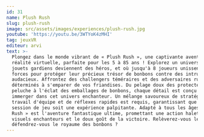 ```yaml
---
id: 31
name: Plush Rush
slug: plush-rush
image: src/assets/images/experiences/plush-rush.jpg
youtube: 'https://youtu.be/3WTYoK4zMHI'
tag: jeuxVR
editeur: arvi
text: >-
  Plongez dans le monde vibrant de « Plush Rush », une captivante aventure en
  réalité virtuelle, parfaite pour les 5 à 85 ans ! Explorez un univers où les
  jouets gardiens deviennent des héros, et où jusqu'à 8 joueurs unissent leurs
  forces pour protéger leur précieux trésor de bonbons contre des intrus
  audacieux. Affrontez des challengers téméraires et des adversaires rusés
  déterminés à s'emparer de vos friandises. Du pelage doux des protecteurs en
  peluche à l'éclat des emballages de bonbons, chaque détail est conçu pour vous
  immerger dans cet univers enchanteur. Un mélange savoureux de stratégie, de
  travail d'équipe et de réflexes rapides est requis, garantissant que chaque
  session de jeu soit une expérience palpitante. Adapté à tous les âges, « Plush
  Rush » est l'aventure fantastique ultime, promettant une action haletante, des
  visuels enchanteurs et le doux goût de la victoire. Relèverez-vous le défi et
  défendrez-vous le royaume des bonbons ?
---
```


